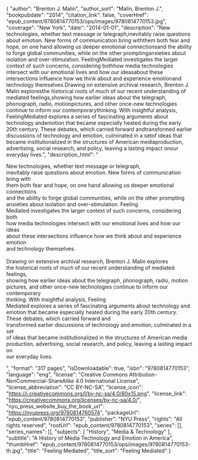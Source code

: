 {
  "author": "Brenton J. Malin",
  "author_sort": "Malin, Brenton J.",
  "bookpubdate": "2014",
  "citation_link": false,
  "coverHref": "epub_content/9780814770153/ops/images/9780814770153.jpg",
  "coverage": "New York",
  "date": "2014-01-01",
  "description": "New technologies, whether text message or telegraph,inevitably raise questions about emotion. New forms of communication bring withthem both fear and hope, on one hand allowing us deeper emotional connectionsand the ability to forge global communities, while on the other promptinganxieties about isolation and over-stimulation. FeelingMediated investigates the larger context of such concerns, considering bothhow media technologies intersect with our emotional lives and how our ideasabout these intersections influence how we think about and experience emotionand technology themselves.Drawing on extensive archival research, Brenton J. Malin exploresthe historical roots of much of our recent understanding of mediated feelings,showing how earlier ideas about the telegraph, phonograph, radio, motionpictures, and other once-new technologies continue to inform our contemporarythinking. With insightful analysis, FeelingMediated explores a series of fascinating arguments about technology andemotion that became especially heated during the early 20th century. These debates, which carried forward andtransformed earlier discussions of technology and emotion, culminated in a setof ideas that became institutionalized in the structures of American mediaproduction, advertising, social research, and policy, leaving a lasting impact onour everyday lives.",
  "description_html": "<p>New technologies, whether text message or telegraph,<br>inevitably raise questions about emotion. New forms of communication bring with<br>them both fear and hope, on one hand allowing us deeper emotional connections<br>and the ability to forge global communities, while on the other prompting<br>anxieties about isolation and over-stimulation. Feeling<br>Mediated investigates the larger context of such concerns, considering both<br>how media technologies intersect with our emotional lives and how our ideas<br>about these intersections influence how we think about and experience emotion<br>and technology themselves.<br><br>Drawing on extensive archival research, Brenton J. Malin explores<br>the historical roots of much of our recent understanding of mediated feelings,<br>showing how earlier ideas about the telegraph, phonograph, radio, motion<br>pictures, and other once-new technologies continue to inform our contemporary<br>thinking. With insightful analysis, Feeling<br>Mediated explores a series of fascinating arguments about technology and<br>emotion that became especially heated during the early 20th century. These debates, which carried forward and<br>transformed earlier discussions of technology and emotion, culminated in a set<br>of ideas that became institutionalized in the structures of American media<br>production, advertising, social research, and policy, leaving a lasting impact on<br>our everyday lives.</p>",
  "format": "317 pages",
  "isDownloadable": true,
  "isbn": "9780814770153",
  "language": "eng",
  "license": "Creative Commons Attribution-NonCommercial-ShareAlike 4.0 International License",
  "license_abbreviation": "CC BY-NC-SA",
  "license_icon": "https://i.creativecommons.org/l/by-nc-sa/4.0/80x15.png",
  "license_link": "https://creativecommons.org/licenses/by-nc-sa/4.0/",
  "nyu_press_website_buy_the_book_url": "https://nyupress.org/9780814760574",
  "packageUrl": "epub_content/9780814770153",
  "publisher": "NYU Press",
  "rights": "All rights reserved",
  "rootUrl": "epub_content/9780814770153",
  "series": [],
  "series_names": [],
  "subjects": [
    "History",
    "Media & Technology"
  ],
  "subtitle": "A History of Media Technology and Emotion in America",
  "thumbHref": "epub_content/9780814770153/ops/images/9780814770153-th.jpg",
  "title": "Feeling Mediated",
  "title_sort": "Feeling Mediated"
}
